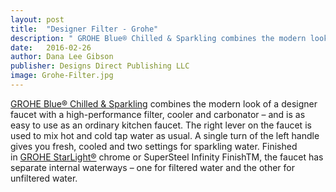 ```yaml
---
layout: post
title:  "Designer Filter - Grohe"
description: " GROHE Blue® Chilled & Sparkling combines the modern look of a designer faucet with a high-performance filter"
date:   2016-02-26
author: Dana Lee Gibson
publisher: Designs Direct Publishing LLC
image: Grohe-Filter.jpg
---
```


[GROHE Blue® Chilled & Sparkling](www.grohe.com/us) combines the modern look of a designer faucet with a high-performance filter, cooler and carbonator – and is as easy to use as an ordinary kitchen faucet. The right lever on the faucet is used to mix hot and cold tap water as usual.<!--more--> A single turn of the left handle gives you fresh, cooled and two settings for sparkling water. Finished in [GROHE StarLight®](www.grohe.com/us) chrome or SuperSteel Infinity FinishTM, the faucet has separate internal waterways – one for filtered water and the other for unfiltered water.
